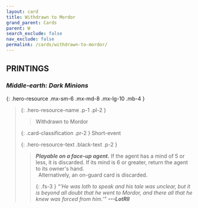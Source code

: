 ```yaml
---
layout: card
title: Withdrawn to Mordor
grand_parent: Cards
parent: W
search_exclude: false
nav_exclude: false
permalink: /cards/withdrawn-to-mordor/
---
```


## PRINTINGS


### _Middle-earth: Dark Minions_

{: .hero-resource .mx-sm-6 .mx-md-8 .mx-lg-10 .mb-4 }
> {: .hero-resource-name .p-1 .pl-2 }
> > <div class="card-mp"></div>
> > <div class="card-name">Withdrawn to Mordor</div>
>
> {: .card-classification .pr-2 }
> Short-event
>
> {: .hero-resource-text .black-text .p-2 }
> > ***Playable on a face-up agent.*** If the agent has a mind of 5 or less, it is discarded. If its mind is 6 or greater, return the agent to its owner's hand. <br>&ensp;Alternatively, an on-guard card is discarded. 
> > 
> > {: .fs-3 } 
> > _“‘He was loth to speak and his tale was unclear, but it is beyond all doubt that he went to Mordor, and there all that he knew was forced from him.’”_ ***---&#65279;LotRII*** 
> 
